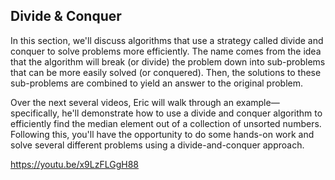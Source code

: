 ## Divide & Conquer

In this section, we'll discuss algorithms that use a strategy called divide and conquer to solve problems more efficiently. The name comes from the idea that the algorithm will break (or divide) the problem down into sub-problems that can be more easily solved (or conquered). Then, the solutions to these sub-problems are combined to yield an answer to the original problem.

Over the next several videos, Eric will walk through an example—specifically, he'll demonstrate how to use a divide and conquer algorithm to efficiently find the median element out of a collection of unsorted numbers. Following this, you'll have the opportunity to do some hands-on work and solve several different problems using a divide-and-conquer approach.

https://youtu.be/x9LzFLGgH88